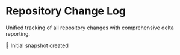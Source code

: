 # Repository Change Log

Unified tracking of all repository changes with comprehensive delta reporting.

📝 Initial snapshot created
